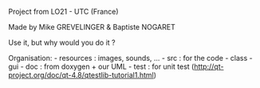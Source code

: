 Project from LO21 - UTC (France)

Made by Mike GREVELINGER & Baptiste NOGARET

Use it, but why would you do it ?

Organisation:
    - resources : images, sounds, ...
    - src : for the code
        - class
        - gui
    - doc : from doxygen + our UML
    - test : for unit test (http://qt-project.org/doc/qt-4.8/qtestlib-tutorial1.html)